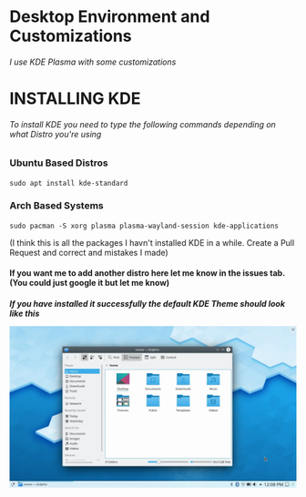 # Desktop Environment and Customizations

<h6> I use KDE Plasma with some customizations </h6>

# INSTALLING KDE
<h6> To install KDE you need to type the following commands depending on what Distro you're using </h6>

<h3> Ubuntu Based Distros </h3>

```
sudo apt install kde-standard
```

<h3> Arch Based Systems </h3>

```
sudo pacman -S xorg plasma plasma-wayland-session kde-applications
```

(I think this is all the packages I havn't installed KDE in a while. Create a Pull Request and correct and mistakes I made)

<h4> If you want me to add another distro here let me know in the issues tab. (You could just google it but let me know)

<h5> If you have installed it successfully the default KDE Theme should look like this

![kdedesktop](assets/images/kdedesktop.png)
